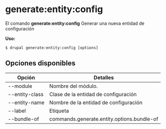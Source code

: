 # generate:entity:config
El comando **generate:entity:config** Generar una nueva entidad de configuración

**Uso:**
```
$ drupal generate:entity:config [options] 
```

## Opciones disponibles
Opción | Detalles
-------|-------------
--module | Nombre del módulo.
--entity-class | Clase de la entidad de configuración
--entity-name | Nombre de la entidad de configuración
--label | Etiqueta
--bundle-of | commands.generate.entity.options.bundle-of
